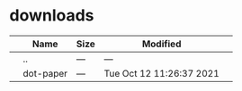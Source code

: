 # downloads

<table><thead><tr class="header"><th></th><th>Name</th><th>Size</th><th>Modified</th><th></th></tr></thead><tbody><tr class="odd"><td></td><td><span class="goup">..</span></td><td>—</td><td>—</td><td></td></tr><tr class="even"><td></td><td><span class="name">dot-paper</span></td><td>—</td><td>Tue Oct 12 11:26:37 2021</td><td></td></tr></tbody></table>
